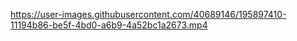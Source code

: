 

https://user-images.githubusercontent.com/40689146/195897410-11194b86-be5f-4bd0-a6b9-4a52bc1a2673.mp4

